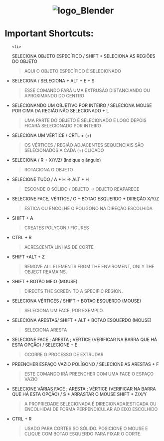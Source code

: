 <h1 align="center"><img  alt="logo_Blender"  src="https://user-images.githubusercontent.com/59892368/108612678-aa6fb380-73c9-11eb-8e5c-37e31d7c9256.png"></img> </h1>

<h1> Important Shortcuts: </h1>

<ul>
  
  
    <li>
  SELECIONA OBJETO ESPECÍFICO /  SHIFT + SELECIONA AS REGIÕES DO OBJETO
    
> AQUI O OBJETO ESPECÍFICO É SELECIONADO
  </li>
  
  
  <li>
  SELECIONA /  SELECIONA + ALT + E + S
    
> ESSE COMANDO FARÁ UMA EXTRUSÃO DISTANCIANDO OU APROXIMANDO DO CENTRO
  </li>
  
  
   <li>
  SELECIONANDO UM OBJETIVO POR INTEIRO /  SELECIONA   MOUSE POR CIMA DA REGIÃO NÃO SELECIONADO + L
    
> UMA PARTE DO OBJETO É SELECIONADO E LOGO DEPOIS FICARÁ SELECIONADO POR INTEIRO
  </li>
  
  
  <li>
  SELECIONA UM VÉRTICE /  CRTL + (+)
    
> OS VÉRTICES / REGIÃO ADJACENTES SEQUENCIAIS SÃO SELECIONADOS A CADA (+) CLICADO
  </li>
  
   <li>
  SELECIONA /  R + X/Y/Z/  (Indique o ângulo)
    
> ROTACIONA O OBJETO 
  </li>
  
  
  <li>
  SELECIONE TUDO /  A + H   ->   ALT + H
    
> ESCONDE O SÓLIDO / OBJETO  -> OBJETO REAPARECE
  </li>
  
   <li>
  SELECIONE FACE, VÉRTICE  / G + BOTAO ESQUERDO + DIREÇÃO X/Y/Z
    
> ESTICA OU ENCOLHE O POLIGONO NA DIREÇÃO ESCOLHIDA
  </li>
  
  
  
  <li>
  SHIFT + A 
    
>CREATES POLYGON / FIGURES
  </li>
  
  

  <li>
   CTRL + R
    
> ACRESCENTA LINHAS DE CORTE
  </li>
  
  
   <li>
  
   SHIFT +ALT + Z
    
>REMOVE ALL ELEMENTS FROM THE ENVIROMENT, ONLY THE OBJECT REAMAINS. 
  </li>
  
  
   <li>
  
   SHIFT + BOTÃO MEIO (MOUSE)
    
> DIRECTS THE SCREEN TO A SPECIFIC REGION.
  </li>
  
  
  <li>
  
  SELECIONA VÉRTICES /  SHIFT + BOTAO ESQUERDO (MOUSE) 
    
> SELECIONA UM FACE, POR EXEMPLO.
  </li>
  
   <li>
  
  SELECIONA ARESTAS/  SHIFT + ALT + BOTAO ESQUERDO (MOUSE) 
    
> SELECIONA ARESTA
  </li>
  
  
  
   
  <li>
  
  SELECIONE FACE ; ARESTA ; VÉRTICE (VERIFICAR NA BARRA QUE HÁ ESTA OPÇÃO) / SELECIONE +  E
    
> OCORRE O PROCESSO DE EXTRUDAR
  </li>
  
  <li>
  
  PREENCHER ESPAÇO VAZIO POLÍGONO / SELECIONE AS ARESTAS + F
    
> ESTE COMANDO IRÁ PREENCHER COM UMA FACE O ESPAÇO VAZIO
  </li>
  
  
  <li>
  
  SELECIONE VÁRIAS FACE ; ARESTA ; VÉRTICE (VERIFICAR NA BARRA QUE HÁ ESTA OPÇÃO) /  S + ARRASTAR O MOUSE  SHIFT + Z/X/Y
    
> A PROPRIEDADE SELECIONADA É DIRECIONADA(ESTICADA OU ENCOLHIDA) DE FORMA PERPENDICULAR AO EIXO ESCOLHIDO
  </li>
  
  
   <li>
  
   CTRL + R 
    
> USADO PARA CORTES SO SÓLIDO. POSICIONE O MOUSE E CLIQUE COM BOTAO ESQUERDO PARA FIXAR O CORTE.
  </li>
  
 
  
 </ul>
